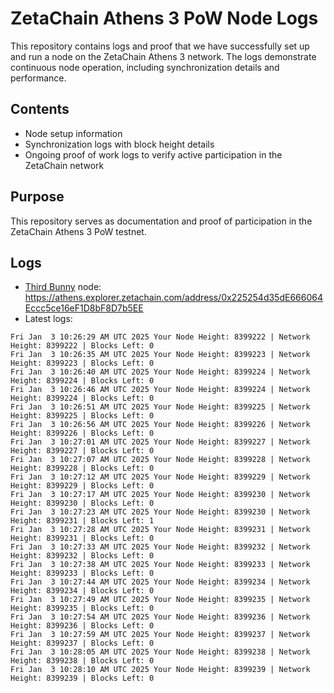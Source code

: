 # ZetaChain Athens 3 PoW Node Logs
This repository contains logs and proof that we have successfully set up and run a node on the ZetaChain Athens 3 network. The logs demonstrate continuous node operation, including synchronization details and performance.

## Contents
- Node setup information
- Synchronization logs with block height details
- Ongoing proof of work logs to verify active participation in the ZetaChain network

## Purpose
This repository serves as documentation and proof of participation in the ZetaChain Athens 3 PoW testnet.

## Logs

- [Third Bunny](https://thirdbunny.xyz/) node: https://athens.explorer.zetachain.com/address/0x225254d35dE666064Eccc5ce16eF1D8bF8D7b5EE
- Latest logs:
```
Fri Jan  3 10:26:29 AM UTC 2025 Your Node Height: 8399222 | Network Height: 8399222 | Blocks Left: 0
Fri Jan  3 10:26:35 AM UTC 2025 Your Node Height: 8399223 | Network Height: 8399223 | Blocks Left: 0
Fri Jan  3 10:26:40 AM UTC 2025 Your Node Height: 8399224 | Network Height: 8399224 | Blocks Left: 0
Fri Jan  3 10:26:46 AM UTC 2025 Your Node Height: 8399224 | Network Height: 8399224 | Blocks Left: 0
Fri Jan  3 10:26:51 AM UTC 2025 Your Node Height: 8399225 | Network Height: 8399225 | Blocks Left: 0
Fri Jan  3 10:26:56 AM UTC 2025 Your Node Height: 8399226 | Network Height: 8399226 | Blocks Left: 0
Fri Jan  3 10:27:01 AM UTC 2025 Your Node Height: 8399227 | Network Height: 8399227 | Blocks Left: 0
Fri Jan  3 10:27:07 AM UTC 2025 Your Node Height: 8399228 | Network Height: 8399228 | Blocks Left: 0
Fri Jan  3 10:27:12 AM UTC 2025 Your Node Height: 8399229 | Network Height: 8399229 | Blocks Left: 0
Fri Jan  3 10:27:17 AM UTC 2025 Your Node Height: 8399230 | Network Height: 8399230 | Blocks Left: 0
Fri Jan  3 10:27:23 AM UTC 2025 Your Node Height: 8399230 | Network Height: 8399231 | Blocks Left: 1
Fri Jan  3 10:27:28 AM UTC 2025 Your Node Height: 8399231 | Network Height: 8399231 | Blocks Left: 0
Fri Jan  3 10:27:33 AM UTC 2025 Your Node Height: 8399232 | Network Height: 8399232 | Blocks Left: 0
Fri Jan  3 10:27:38 AM UTC 2025 Your Node Height: 8399233 | Network Height: 8399233 | Blocks Left: 0
Fri Jan  3 10:27:44 AM UTC 2025 Your Node Height: 8399234 | Network Height: 8399234 | Blocks Left: 0
Fri Jan  3 10:27:49 AM UTC 2025 Your Node Height: 8399235 | Network Height: 8399235 | Blocks Left: 0
Fri Jan  3 10:27:54 AM UTC 2025 Your Node Height: 8399236 | Network Height: 8399236 | Blocks Left: 0
Fri Jan  3 10:27:59 AM UTC 2025 Your Node Height: 8399237 | Network Height: 8399237 | Blocks Left: 0
Fri Jan  3 10:28:05 AM UTC 2025 Your Node Height: 8399238 | Network Height: 8399238 | Blocks Left: 0
Fri Jan  3 10:28:10 AM UTC 2025 Your Node Height: 8399239 | Network Height: 8399239 | Blocks Left: 0
```
